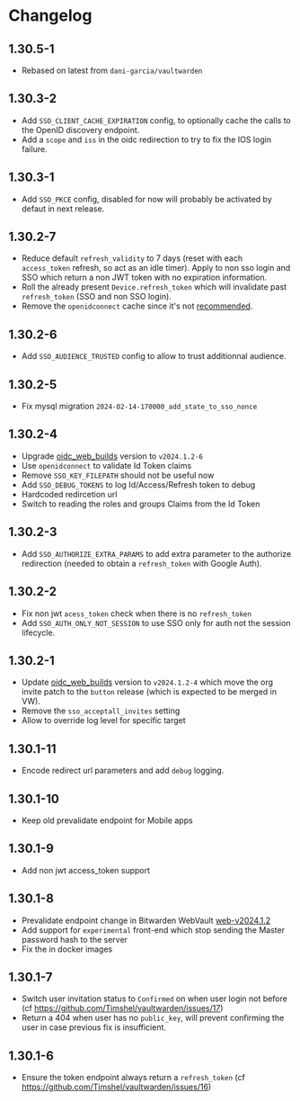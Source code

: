 # Changelog

## 1.30.5-1

  - Rebased on latest from `dani-garcia/vaultwarden`

## 1.30.3-2

  - Add `SSO_CLIENT_CACHE_EXPIRATION` config, to optionally cache the calls to the OpenID discovery endpoint.
  - Add a `scope` and `iss` in the oidc redirection to try to fix the IOS login failure.

## 1.30.3-1

  - Add `SSO_PKCE` config, disabled for now will probably be activated by defaut in next release.

## 1.30.2-7

 - Reduce default `refresh_validity` to 7 days (reset with each `access_token` refresh, so act as an idle timer).
   Apply to non sso login and SSO which return a non JWT token with no expiration information.
 - Roll the already present `Device.refresh_token` which will invalidate past `refresh_token` (SSO and non SSO login).
 - Remove the `openidconnect` cache since it's not [recommended](https://github.com/ramosbugs/openidconnect-rs/issues/25).

## 1.30.2-6

 - Add `SSO_AUDIENCE_TRUSTED` config to allow to trust additionnal audience.

## 1.30.2-5

 - Fix mysql migration `2024-02-14-170000_add_state_to_sso_nonce`

## 1.30.2-4

 - Upgrade [oidc_web_builds](https://github.com/Timshel/oidc_web_builds) version to `v2024.1.2-6`
 - Use `openidconnect` to validate Id Token claims
 - Remove `SSO_KEY_FILEPATH` should not be useful now
 - Add `SSO_DEBUG_TOKENS` to log Id/Access/Refresh token to debug
 - Hardcoded redircetion url
 - Switch to reading the roles and groups Claims from the Id Token

## 1.30.2-3

 - Add `SSO_AUTHORIZE_EXTRA_PARAMS` to add extra parameter to the authorize redirection (needed to obtain a `refresh_token` with Google Auth).

## 1.30.2-2

 - Fix non jwt `acess_token` check when there is no `refresh_token`
 - Add `SSO_AUTH_ONLY_NOT_SESSION` to use SSO only for auth not the session lifecycle.

## 1.30.2-1

 - Update [oidc_web_builds](https://github.com/Timshel/oidc_web_builds) version to `v2024.1.2-4` which move the org invite patch to the `button` release (which is expected to be merged in VW).
 - Remove the `sso_acceptall_invites` setting
 - Allow to override log level for specific target

## 1.30.1-11

 - Encode redirect url parameters and add `debug` logging.

## 1.30.1-10

 - Keep old prevalidate endpoint for Mobile apps

## 1.30.1-9

 - Add non jwt access_token support

## 1.30.1-8

 - Prevalidate endpoint change in Bitwarden WebVault [web-v2024.1.2](https://github.com/bitwarden/clients/tree/web-v2024.1.2/apps/web)
 - Add support for `experimental` front-end which stop sending the Master password hash to the server
 - Fix the in docker images

## 1.30.1-7

 - Switch user invitation status to `Confirmed` on when user login not before (cf https://github.com/Timshel/vaultwarden/issues/17)
 - Return a 404 when user has no `public_key`, will prevent confirming the user in case previous fix is insufficient.

## 1.30.1-6

 - Ensure the token endpoint always return a `refresh_token` (cf https://github.com/Timshel/vaultwarden/issues/16)
